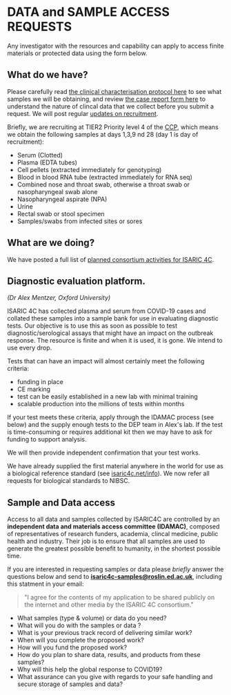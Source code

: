 # DATA and SAMPLE ACCESS REQUESTS

Any investigator with the resources and capability can apply to access finite materials or protected data using the form below.

## What do we have?

Please carefully read [the clinical characterisation protocol here](/protocols) to see what samples we will be obtaining, and review [the case report form here](/protocols) to understand the nature of clincal data that we collect before you submit a request. We will post regular [updates on recruitment](/info).

Briefly, we are recruiting at TIER2 Priority level 4 of the [CCP](/protocols), which means we obtain the following samples at days 1,3,9 nd 28 (day 1 is day of recruitment):

* Serum (Clotted)
* Plasma (EDTA tubes)
* Cell pellets (extracted immediately for genotyping)
* Blood in blood RNA tube (extracted immediately for RNA seq)
* Combined nose and throat swab, otherwise a throat swab or nasopharyngeal swab alone
* Nasopharyngeal aspirate (NPA)
* Urine
* Rectal swab or stool specimen
* Samples/swabs from infected sites or sores

## What are we doing?

We have posted a full list of [planned consortium activities for ISARIC 4C](/about/structure).

## Diagnostic evaluation platform.

*(Dr Alex Mentzer, Oxford University)*

ISARIC 4C has collected plasma and serum from COVID-19 cases and collated these samples into a sample bank for use in evaluating diagnostic tests. Our objective is to use this as soon as possible to test diagnostic/serological assays that might have an impact on the outbreak response. The resource is finite and when it is used, it is gone. We intend to use every drop.

Tests that can have an impact will almost certainly meet the following criteria:

- funding in place
- CE marking
- test can be easily established in a new lab with minimal training
- scalable production into the millions of tests within months

If your test meets these criteria, apply through the IDAMAC process (see below) and the supply enough tests to the DEP team in Alex's lab. If the test is time-consuming or requires additional kit then we may have to ask for funding to support analysis.

We will then provide independent confirmation that your test works.

We have already supplied the first material anywhere in the world for use as a biological reference standard (see [isaric4c.net/info](/info)). We now refer all requests for biological standards to NIBSC.

## Sample and Data access

Access to all data and samples collected by ISARIC4C are controlled by an **independent data and materials access committee (IDAMAC)**, composed of representatives of research funders, academia, clincal medicine, public health and industry. Their job is to ensure that all samples are used to generate the greatest possible benefit to humanity, in the shortest possible time.

If you are interested in requesting samples or data please *briefly* answer the questions below and send to **isaric4c-samples@roslin.ed.ac.uk**, including this statment in your email:
> "I agree for the contents of my application to be shared publicly on the internet and other media by the ISARIC 4C consortium."

- What samples (type & volume) or data do you need?
- What will you do with the samples or data ?
- What is your previous track record of delivering similar work?
- When will you complete the proposed work?
- How will you fund the proposed work?
- How do you plan to share data, results, and products from these samples?
- Why will this help the global response to COVID19?
- What assurance can you give with regards to your safe handling and secure storage of samples and data?


